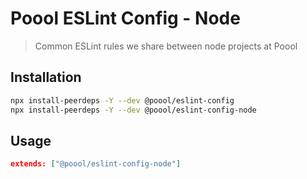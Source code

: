 # Poool ESLint Config - Node

> Common ESLint rules we share between node projects at Poool

## Installation

```bash
npx install-peerdeps -Y --dev @poool/eslint-config
npx install-peerdeps -Y --dev @poool/eslint-config-node
```

## Usage

```json
extends: ["@poool/eslint-config-node"]
```

